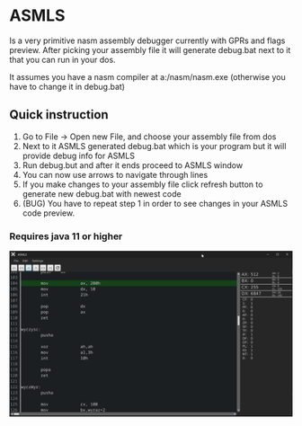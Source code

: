 # ASMLS
Is a very primitive nasm assembly debugger currently with GPRs and flags preview.
After picking your assembly file it will generate debug.bat next to it that you can run in your dos.

It assumes you have a nasm compiler at a:/nasm/nasm.exe (otherwise you have to change it in debug.bat)

## Quick instruction
1. Go to File -> Open new File, and choose your assembly file from dos
2. Next to it ASMLS generated debug.bat which is your program but it will provide debug info for ASMLS
3. Run debug.but and after it ends proceed to ASMLS window
4. You can now use arrows to navigate through lines
5. If you make changes to your assembly file click refresh button to generate new debug.bat with newest code
6. (BUG) You have to repeat step 1 in order to see changes in your ASMLS code preview.

### Requires java 11 or higher

<img src="https://raw.githubusercontent.com/xAdiro/ASMLS/main/asmls.png"></img>
